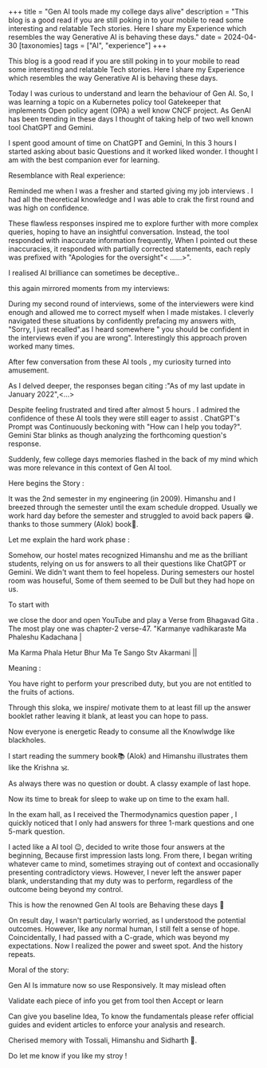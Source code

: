 +++
title = "Gen AI tools made my college days alive"
description = "This blog is a good read if you are still poking in to your mobile to read some interesting and relatable Tech stories. Here I share my Experience which resembles the way Generative AI is behaving these days."
date = 2024-04-30
[taxonomies] 
tags = ["AI", "experience"]
+++

This blog is a good read if you are still poking in to your mobile to read some interesting and relatable Tech stories. Here I share my Experience which resembles the way Generative AI is behaving these days.

Today I was curious to understand and learn the behaviour of Gen AI. So, I was learning a topic on a Kubernetes policy tool Gatekeeper that implements Open policy agent (OPA) a well know CNCF project. As GenAI has been trending in these days I thought of taking help of two well known tool ChatGPT and Gemini.

I spent good amount of time on ChatGPT and Gemini, In this 3 hours I started asking about basic Questions and it worked liked wonder. I thought I am with the best companion ever for learning.

Resemblance with Real experience:

Reminded me when I was a fresher and started giving my job interviews . I had all the theoretical knowledge and I was able to crak the first round and was high on confidence.

These flawless responses inspired me to explore further with more complex queries, hoping to have an insightful conversation. Instead, the tool responded with inaccurate information frequently, When I pointed out these inaccuracies, it responded with partially corrected statements, each reply was prefixed with "Apologies for the oversight"< ......>".

I realised AI brilliance can sometimes be deceptive..

this again mirrored moments from my interviews:

During my second round of interviews, some of the interviewers were kind enough and allowed me to correct myself when I made mistakes. I cleverly navigated these situations by confidently prefacing my answers with, "Sorry, I just recalled".as I heard somewhere " you should be confident in the interviews even if you are wrong". Interestingly this approach proven worked many times.

After few conversation from these AI tools , my curiosity turned into amusement.

As I delved deeper, the responses began citing :"As of my last update in January 2022",<...>

Despite feeling frustrated and tired after almost 5 hours . I admired the confidence of these AI tools they were still eager to assist . ChatGPT's Prompt was Continuously beckoning with "How can I help you today?". Gemini Star blinks as though analyzing the forthcoming question's response.

Suddenly, few college days memories flashed in the back of my mind which was more relevance in this context of Gen AI tool.

Here begins the Story :

It was the 2nd semester in my engineering (in 2009). Himanshu and I breezed through the semester until the exam schedule dropped. Usually we work hard day before the semester and struggled to avoid back papers 😁. thanks to those summery (Alok) book📖.

Let me explain the hard work phase :

Somehow, our hostel mates recognized Himanshu and me as the brilliant students, relying on us for answers to all their questions like ChatGPT or Gemini. We didn't want them to feel hopeless. During semesters our hostel room was houseful, Some of them seemed to be Dull but they had hope on us.

To start with

we close the door and open YouTube and play a Verse from Bhagavad Gita . The most play one was chapter-2 verse-47.
"Karmanye vadhikaraste Ma Phaleshu Kadachana |

Ma Karma Phala Hetur Bhur Ma Te Sango Stv Akarmani ||

Meaning :

You have right to perform your prescribed duty, but you are not entitled to the fruits of actions.

Through this sloka, we inspire/ motivate them to at least fill up the answer booklet rather leaving it blank, at least you can hope to pass.

Now everyone is energetic Ready to consume all the Knowlwdge like blackholes.

I start reading the summery book📚 (Alok) and Himanshu illustrates them like the Krishna 🕉️.

As always there was no question or doubt. A classy example of last hope.

Now its time to break for sleep to wake up on time to the exam hall.

In the exam hall, as I received the Thermodynamics question paper , I quickly noticed that I only had answers for three 1-mark questions and one 5-mark question.

I acted like a AI tool 😉, decided to write those four answers at the beginning, Because first impression lasts long. From there, I began writing whatever came to mind, sometimes straying out of context and occasionally presenting contradictory views. However, I never left the answer paper blank, understanding that my duty was to perform, regardless of the outcome being beyond my control.

This is how the renowned Gen AI tools are Behaving these days 📝

On result day, I wasn't particularly worried, as I understood the potential outcomes. However, like any normal human, I still felt a sense of hope. Coincidentally, I had passed with a C-grade, which was beyond my expectations. Now I realized the power and sweet spot. And the history repeats.

Moral of the story:

Gen AI Is immature now so use Responsively. It may mislead often

Validate each piece of info you get from tool then Accept or learn

Can give you baseline Idea, To know the fundamentals please refer official guides and evident articles to enforce your analysis and research.

Cherised memory with Tossali, Himanshu and Sidharth 🍻.

Do let me know if you like my stroy !